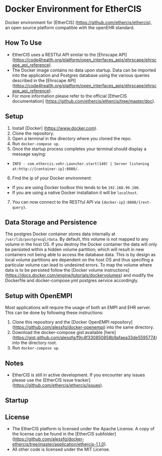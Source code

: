 # Docker Environment for EtherCIS

Docker environment for [EtherCIS] (https://github.com/ethercis/ethercis), an open source platform compatible with the openEHR standard.

## How To Use

* EtherCIS uses a RESTful API similar to the [Ehrscape API] (https://code4health.org/platform/open_interfaces_apis/ehrscape/ehrscape_api_reference).
* The Docker image contains no data upon startup. Data can be imported into the application and Postgres database using the various queries described in the [Ehrscape API] (https://code4health.org/platform/open_interfaces_apis/ehrscape/ehrscape_api_reference).
* For more information please refer to the official [EtherCIS documentation] (https://github.com/ethercis/ethercis/tree/master/doc).

## Setup

1. Install [Docker] (https://www.docker.com).
2. Clone the repository.
3. Open a terminal in the directory where you cloned the repo.
4. Run `docker-compose up`.
5. Once the startup process completes your terminal should display a message saying:
  * `INFO - com.ethercis.vehr.Launcher.start(140) | Server listening at:http://{container-ip}:8080/`.
6. Find the ip of your Docker environment:
  * If you are using Docker toolbox this tends to be `192.168.99.100`.
  * If you are using a native Docker installation it will be `localhost`.
7. You can now connect to the RESTful API via `{docker-ip}:8888/{rest-query}`.

## Data Storage and Persistence

The postgres Docker container stores data internally at `/var/lib/postgresql/data`. By default, this volume is not mapped to any volume in the host OS. If you destroy the Docker container the data will only be persisted within a hidden volume partition; which will result in new containers not being able to access the database data. This is by design as local volume partitions are dependent on the host OS and thus specifing a particular volume can lead to undesired errors. To map the volume where data is to be persisted follow the [Docker volume instructions] (https://docs.docker.com/engine/tutorials/dockervolumes) and modify the Dockerfile and docker-compose.yml postgres service accordingly.

## Setup with OpenEMPI

Most applications will require the usage of both an EMPI and EHR server. This can be done by following these instructions:

1. Clone this repository and the [Docker OpenEMPI repository] (https://github.com/alessfg/docker-openempi) into the same directory.
2. Download the docker-compose gist available [here] (https://gist.github.com/alessfg/f9c4f330850858b9afaea33de5595774) into the directory root.
3. Run `docker-compose up`.

## Notes

* EtherCIS is still in active development. If you encounter any issues please use the [EtherCIS issue tracker] (https://github.com/ethercis/ethercis/issues).

## Startup 

## License

* The EtherCIS platform is licensed under the Apache License. A copy of the license can be found in the [EtherCIS subfolder] (https://github.com/alessfg/docker-ethercis/tree/master/application/ethercis-1.1.0).
* All other code is licensed under the MIT License.
